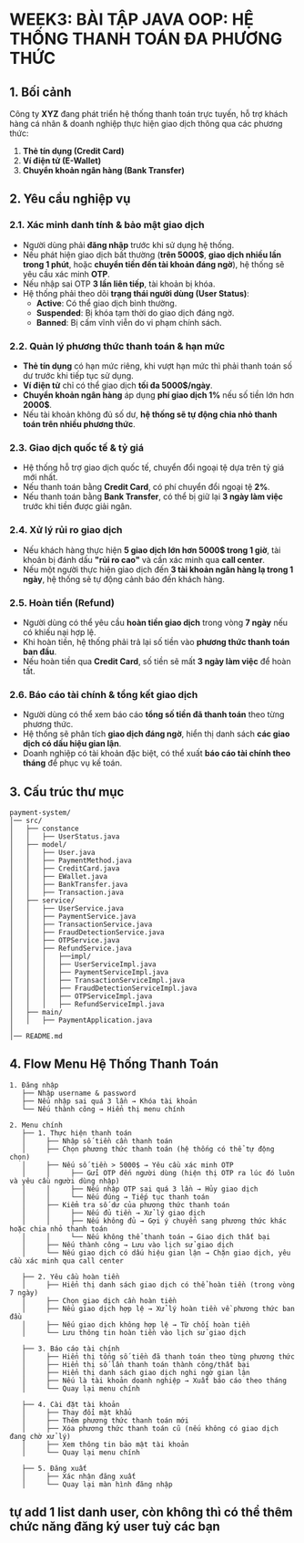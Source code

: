 # WEEK3: BÀI TẬP JAVA OOP: HỆ THỐNG THANH TOÁN ĐA PHƯƠNG THỨC

## 1. Bối cảnh
Công ty **XYZ** đang phát triển hệ thống thanh toán trực tuyến, hỗ trợ khách hàng cá nhân & doanh nghiệp thực hiện giao dịch thông qua các phương thức:

1. **Thẻ tín dụng (Credit Card)**
2. **Ví điện tử (E-Wallet)**
3. **Chuyển khoản ngân hàng (Bank Transfer)**

## 2. Yêu cầu nghiệp vụ

### 2.1. Xác minh danh tính & bảo mật giao dịch
- Người dùng phải **đăng nhập** trước khi sử dụng hệ thống.
- Nếu phát hiện giao dịch bất thường (**trên 5000$**, **giao dịch nhiều lần trong 1 phút**, hoặc **chuyển tiền đến tài khoản đáng ngờ**), hệ thống sẽ yêu cầu xác minh **OTP**.
- Nếu nhập sai OTP **3 lần liên tiếp**, tài khoản bị khóa.
- Hệ thống phải theo dõi **trạng thái người dùng (User Status)**:
    - **Active**: Có thể giao dịch bình thường.
    - **Suspended**: Bị khóa tạm thời do giao dịch đáng ngờ.
    - **Banned**: Bị cấm vĩnh viễn do vi phạm chính sách.

### 2.2. Quản lý phương thức thanh toán & hạn mức
- **Thẻ tín dụng** có hạn mức riêng, khi vượt hạn mức thì phải thanh toán số dư trước khi tiếp tục sử dụng.
- **Ví điện tử** chỉ có thể giao dịch **tối đa 5000$/ngày**.
- **Chuyển khoản ngân hàng** áp dụng **phí giao dịch 1%** nếu số tiền lớn hơn **2000$**.
- Nếu tài khoản không đủ số dư, **hệ thống sẽ tự động chia nhỏ thanh toán trên nhiều phương thức**.

### 2.3. Giao dịch quốc tế & tỷ giá
- Hệ thống hỗ trợ giao dịch quốc tế, chuyển đổi ngoại tệ dựa trên tỷ giá mới nhất.
- Nếu thanh toán bằng **Credit Card**, có phí chuyển đổi ngoại tệ **2%**.
- Nếu thanh toán bằng **Bank Transfer**, có thể bị giữ lại **3 ngày làm việc** trước khi tiền được giải ngân.

### 2.4. Xử lý rủi ro giao dịch
- Nếu khách hàng thực hiện **5 giao dịch lớn hơn 5000$ trong 1 giờ**, tài khoản bị đánh dấu **"rủi ro cao"** và cần xác minh qua **call center**.
- Nếu một người thực hiện giao dịch đến **3 tài khoản ngân hàng lạ trong 1 ngày**, hệ thống sẽ tự động cảnh báo đến khách hàng.

### 2.5. Hoàn tiền (Refund)
- Người dùng có thể yêu cầu **hoàn tiền giao dịch** trong vòng **7 ngày** nếu có khiếu nại hợp lệ.
- Khi hoàn tiền, hệ thống phải trả lại số tiền vào **phương thức thanh toán ban đầu**.
- Nếu hoàn tiền qua **Credit Card**, số tiền sẽ mất **3 ngày làm việc** để hoàn tất.

### 2.6. Báo cáo tài chính & tổng kết giao dịch
- Người dùng có thể xem báo cáo **tổng số tiền đã thanh toán** theo từng phương thức.
- Hệ thống sẽ phân tích **giao dịch đáng ngờ**, hiển thị danh sách **các giao dịch có dấu hiệu gian lận**.
- Doanh nghiệp có tài khoản đặc biệt, có thể xuất **báo cáo tài chính theo tháng** để phục vụ kế toán.

## 3. Cấu trúc thư mục
```
payment-system/
│── src/
│   ├── constance
│   │   ├── UserStatus.java
│   ├── model/          
│   │   ├── User.java
│   │   ├── PaymentMethod.java
│   │   ├── CreditCard.java
│   │   ├── EWallet.java
│   │   ├── BankTransfer.java
│   │   ├── Transaction.java
│   ├── service/          
│   │   ├── UserService.java
│   │   ├── PaymentService.java
│   │   ├── TransactionService.java
│   │   ├── FraudDetectionService.java
│   │   ├── OTPService.java
│   │   ├── RefundService.java
│   │   │   ├──impl/      
│   │   │   ├── UserServiceImpl.java
│   │   │   ├── PaymentServiceImpl.java
│   │   │   ├── TransactionServiceImpl.java
│   │   │   ├── FraudDetectionServiceImpl.java
│   │   │   ├── OTPServiceImpl.java
│   │   │   ├── RefundServiceImpl.java
│   ├── main/           
│   │   ├── PaymentApplication.java
│   
│── README.md
```
## 4. Flow Menu Hệ Thống Thanh Toán
```
1. Đăng nhập
   ├── Nhập username & password
   ├── Nếu nhập sai quá 3 lần → Khóa tài khoản
   └── Nếu thành công → Hiển thị menu chính

2. Menu chính
   ├── 1. Thực hiện thanh toán
   │     ├── Nhập số tiền cần thanh toán
   │     ├── Chọn phương thức thanh toán (hệ thống có thể tự động chọn)
   │     ├── Nếu số tiền > 5000$ → Yêu cầu xác minh OTP 
   │     │     ├── Gửi OTP đến người dùng (hiện thị OTP ra lúc đó luôn và yêu cầu người dùng nhập)
   │     │     ├── Nếu nhập OTP sai quá 3 lần → Hủy giao dịch
   │     │     └── Nếu đúng → Tiếp tục thanh toán
   │     ├── Kiểm tra số dư của phương thức thanh toán
   │     │     ├── Nếu đủ tiền → Xử lý giao dịch
   │     │     ├── Nếu không đủ → Gợi ý chuyển sang phương thức khác hoặc chia nhỏ thanh toán
   │     │     └── Nếu không thể thanh toán → Giao dịch thất bại
   │     ├── Nếu thành công → Lưu vào lịch sử giao dịch
   │     └── Nếu giao dịch có dấu hiệu gian lận → Chặn giao dịch, yêu cầu xác minh qua call center

   ├── 2. Yêu cầu hoàn tiền
   │     ├── Hiển thị danh sách giao dịch có thể hoàn tiền (trong vòng 7 ngày)
   │     ├── Chọn giao dịch cần hoàn tiền
   │     ├── Nếu giao dịch hợp lệ → Xử lý hoàn tiền về phương thức ban đầu
   │     ├── Nếu giao dịch không hợp lệ → Từ chối hoàn tiền
   │     └── Lưu thông tin hoàn tiền vào lịch sử giao dịch

   ├── 3. Báo cáo tài chính
   │     ├── Hiển thị tổng số tiền đã thanh toán theo từng phương thức
   │     ├── Hiển thị số lần thanh toán thành công/thất bại
   │     ├── Hiển thị danh sách giao dịch nghi ngờ gian lận
   │     ├── Nếu là tài khoản doanh nghiệp → Xuất báo cáo theo tháng
   │     └── Quay lại menu chính

   ├── 4. Cài đặt tài khoản
   │     ├── Thay đổi mật khẩu
   │     ├── Thêm phương thức thanh toán mới
   │     ├── Xóa phương thức thanh toán cũ (nếu không có giao dịch đang chờ xử lý)
   │     ├── Xem thông tin bảo mật tài khoản
   │     └── Quay lại menu chính

   ├── 5. Đăng xuất
   │     ├── Xác nhận đăng xuất
   │     └── Quay lại màn hình đăng nhập
```

## tự add 1 list danh user, còn không thì có thể thêm chức năng đăng ký user tuỳ các bạn